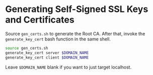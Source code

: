 # Generating Self-Signed SSL Keys and Certificates

Source `gen_certs.sh` to generate the Root CA. After that, invoke the
`generate_key_cert` bash function in the same shell.

```bash
source gen_certs.sh
generate_key_cert server $DOMAIN_NAME
generate_key_cert client $DOMAIN_NAME
```

Leave `$DOMAIN_NAME` blank if you want to just target localhost.
